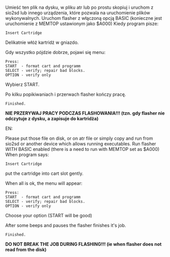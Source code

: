 Umieść ten plik na dysku, w pliku atr lub po prostu skopiuj i uruchom z sio2sd lub innego urządzenia, które pozwala na uruchomienie plików wykonywalnych. Uruchom flasher z włączoną opcją BASIC (konieczne jest uruchomienie z MEMTOP ustawionym jako $A000) Kiedy program pisze:

	Insert Cartridge

Delikatnie włóż kartridż w gniazdo.

Gdy wszystko pójdzie dobrze, pojawi się menu:

	Press:
	START  - format cart and programm
	SELECT - verify; repair bad blocks.
	OPTION - verify only

Wybierz START.

Po kilku popikiwaniach i przerwach flasher kończy pracę.

	Finished.
	
__NIE PRZERYWAJ PRACY PODCZAS FLASHOWANIA!!! (tzn. gdy flasher nie odczytuje z dysku, a zapisuje do kartridża)__






EN:

Please put those file on disk, or on atr file or simply copy and run from sio2sd or another device which allows running executables.
Run flasher _WITH_ BASIC enabled (there is a need to run with MEMTOP set as $A000)
When program says:

	Insert Cartridge

put the cartridge into cart slot gently.

When all is ok, the menu will appear:

	Press:
	START  - format cart and programm
	SELECT - verify; repair bad blocks.
	OPTION - verify only

Choose your option (START will be good)

After some beeps and pauses the flasher finishes it's job.

	Finished.

__DO NOT BREAK THE JOB DURING FLASHING!!! (ie when flasher does not read from the disk)__
